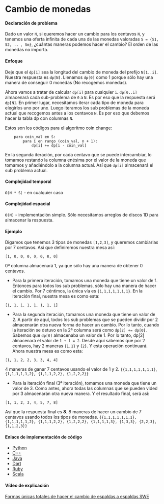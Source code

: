 # Cambio de monedas

#### Declaración de problema
Dado un valor `N`, si queremos hacer un cambio para los centavos `N`, y tenemos una oferta infinita de cada una de las monedas valoradas `S = {S1, S2, .. , Sm}`, ¿cuántas maneras podemos hacer el cambio? El orden de las monedas no importa.

#### Enfoque

Deje que el `dp[i]` sea la longitud del cambio de moneda del prefijo `N[1..i]`. Nuestra respuesta es `dp[N]`.
Llenamos `dp[0]` como 1 porque sólo hay una manera de conseguir 0 monedas (No recogemos monedas).

Ahora vamos a tratar de calcular `dp[i]` para cualquier `i`. `dp[0..i]` almacenará cada sub-problema de `0` a `N`. Es por eso que la respuesta será `dp[N]`. En primer lugar, necesitamos iterar cada tipo de moneda para elegirlos uno por uno. Luego iteramos los sub problemas de la moneda actual que recogemos antes a los centavos `N`. Es por eso que debemos hacer la tabla dp con columnas `N`.

Estos son los códigos para el algoritmo coin change:
```
    para coin_val en S:
        para i en rango (coin_val, n + 1):
            dp[i] += dp[i - coin_val]
```

En la segunda iteración, por cada centavo que se puede intercambiar, lo tomamos restando la columna enésima por el valor de la moneda que tomamos y añadiéndolo a la columna actual. Así que `dp[i]` almacenará el sub problema actual.

#### Complejidad temporal 

`O(N * S)` - en cualquier caso

#### Complejidad espacial

`O(N)` - implementación simple. Sólo necesitamos arreglos de discos 1D para almacenar la respuesta.

#### Ejemplo

Digamos que tenemos 3 tipos de monedas `[1,2,3]`, y queremos cambiarlas por 7 centavos. Así que definiremos nuestra mesa así:

```
[1, 0, 0, 0, 0, 0, 0, 0]
```

0ª columna almacenará 1, ya que sólo hay una manera de obtener 0 centavos.

* Para la primera iteración, tomamos una moneda que tiene un valor de 1. Entonces para todos los sub problemas, sólo hay una manera de hacer el cambio. Por 7 céntimos, la única vía es `{1,1,1,1,1,1,1}`. En la iteración final, nuestra mesa es como esta:

```
[1, 1, 1, 1, 1, 1, 1, 1]
```

* Para la segunda iteración, tomamos una moneda que tiene un valor de 2. A partir de aquí, todos los sub problemas que se pueden dividir por 2 almacenarán otra nueva forma de hacer un cambio. Por lo tanto, cuando la iteración se detuvo en la 2ª columna será como `dp[2] += dp[0]`. Sabemos que `dp[0]` almacenaba un valor de 1. Por lo tanto, dp[2] almacenará el valor de `1 + 1 = 2`. Desde aquí sabemos que por 2 centavos, hay 2 maneras `{1,1}` y `{2}`. Y esta operación continuará. Ahora nuestra mesa es como esta:

```
[1, 1, 2, 2, 3, 3, 4, 4]
```
4 maneras de ganar 7 centavos usando el valor de 1 y 2. `{{1,1,1,1,1,1,1}, {1,1,1,1,1,2}, {1,1,1,2,2}, {1,2,2,2}}`

* Para la iteración final (3ª iteración), tomamos una moneda que tiene un valor de 3. Como antes, ahora todas las columnas que se pueden vided por 3 almacenarán otra nueva manera. Y el resultado final, será así:

```
[1, 1, 2, 3, 4, 5, 7, 8]
```

Así que la respuesta final es **8**. 8 maneras de hacer un cambio de 7 centavos usando todos los tipos de monedas. `{{1,1,1,1,1,1,1}, {1,1,1,1,1,2}, {1,1,1,2,2}, {1,2,2,2}, {1,1,1,1,3}, {1,3,3}, {2,2,3}, {1,1,2,3}}`

#### Enlace de implementación de código

* [Python](https://github.com/TheAlgorithms/Python/blob/master/dynamic_programming/coin_change.py)
* [C++](https://github.com/TheAlgorithms/C-Plus-Plus/blob/master/dynamic_programming/coin_change.cpp)
* [Java](https://github.com/TheAlgorithms/Java/blob/master/src/main/java/com/thealgorithms/dynamicprogramming/CoinChange.java)
* [Dart](https://github.com/TheAlgorithms/Dart/blob/master/dynamic_programming/coin_change.dart)
* [Ruby](https://github.com/TheAlgorithms/Ruby/blob/master/dynamic_programming/coin_change.rb)
* [Scala](https://github.com/TheAlgorithms/Scala/blob/master/src/main/scala/DynamicProgramming/CoinChange.scala)

#### Vídeo de explicación

[Formas únicas totales de hacer el cambio de espaldas a espaldas SWE](https://www.youtube.com/watch?v=DJ4a7cmjZY0)
